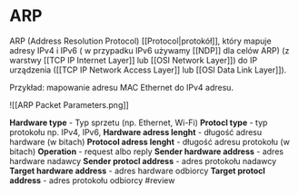 # ARP
ARP (Address Resolution Protocol) [[Protocol|protokół]], który mapuje adresy IPv4 i IPv6 ( w przypadku IPv6 używamy [[NDP]] dla celów ARP) (z warstwy [[TCP IP Internet Layer]] lub [[OSI Network Layer]]) do IP urządzenia ([[TCP IP Network Access Layer]] lub [[OSI Data Link Layer]]).

Przykład: mapowanie adresu MAC Ethernet do IPv4 adresu.



![[ARP Packet Parameters.png]]

**Hardware type** - Typ sprzetu (np. Ethernet, Wi-Fi)
**Protocl type** - typ protokołu np. IPv4, IPv6, 
**Hardware adress lenght** - długość adresu hardware (w bitach)
**Protocol adress lenght** - długość adresu protokołu (w bitach)
**Operation** - request albo reply
**Sender hardware address** - adres hardware nadawcy
**Sender protocl address** - adres protokołu nadawcy
**Target hardware address** - adres hardware odbiorcy
**Target protocl address** - adres protokołu odbiorcy #review